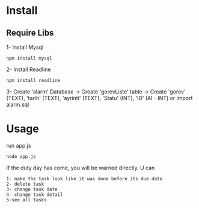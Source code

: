 # Install
## Require Libs
1- Install Mysql
```
npm install mysql
```
2- Install Readline
```
npm install readline
```
3- Create 'alarm' Database -> Create 'gorevListe' table -> Create 'gorev' (TEXT), 'tarih' (TEXT), 'ayrinti' (TEXT), 'Statu' (INT), 'ID' (AI - INT) or import alarm.sql

# Usage
run app.js
```
node app.js
```
If the duty day has come, you will be warned directly.
U can 
```
1- make the task look like it was done before its due date
2- delete task
3- change task date
4- change task detail
5-see all tasks
```
